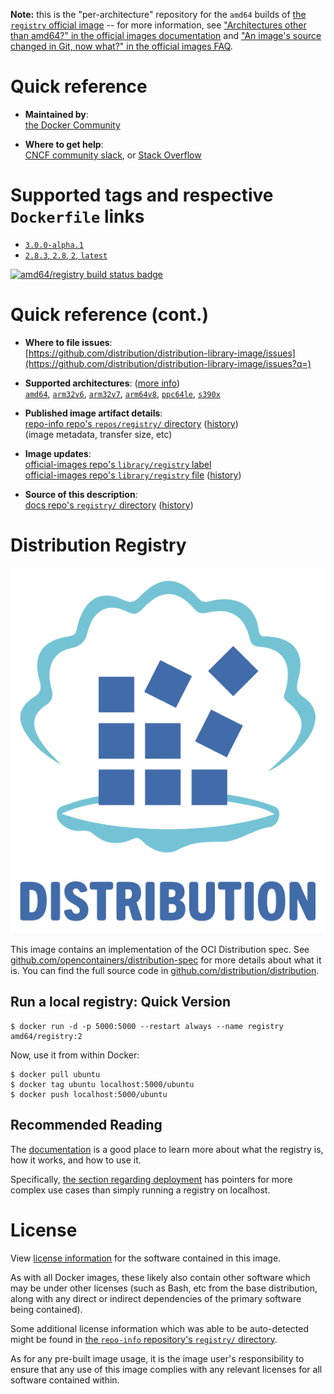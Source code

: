 <!--

********************************************************************************

WARNING:

    DO NOT EDIT "registry/README.md"

    IT IS AUTO-GENERATED

    (from the other files in "registry/" combined with a set of templates)

********************************************************************************

-->

**Note:** this is the "per-architecture" repository for the `amd64` builds of [the `registry` official image](https://hub.docker.com/_/registry) -- for more information, see ["Architectures other than amd64?" in the official images documentation](https://github.com/docker-library/official-images#architectures-other-than-amd64) and ["An image's source changed in Git, now what?" in the official images FAQ](https://github.com/docker-library/faq#an-images-source-changed-in-git-now-what).

# Quick reference

-	**Maintained by**:  
	[the Docker Community](https://github.com/distribution/distribution-library-image)

-	**Where to get help**:  
	[CNCF community slack](https://slack.cncf.io/), or [Stack Overflow](https://stackoverflow.com/questions/tagged/docker+registry)

# Supported tags and respective `Dockerfile` links

-	[`3.0.0-alpha.1`](https://github.com/docker/distribution-library-image/blob/6356e8dbe1969f7340ca25a9874faa26e6e6f71d/Dockerfile)
-	[`2.8.3`, `2.8`, `2`, `latest`](https://github.com/docker/distribution-library-image/blob/39dd72feaab7066334829d6945c54bc51a0aee98/Dockerfile)

[![amd64/registry build status badge](https://img.shields.io/jenkins/s/https/doi-janky.infosiftr.net/job/multiarch/job/amd64/job/registry.svg?label=amd64/registry%20%20build%20job)](https://doi-janky.infosiftr.net/job/multiarch/job/amd64/job/registry/)

# Quick reference (cont.)

-	**Where to file issues**:  
	[https://github.com/distribution/distribution-library-image/issues](https://github.com/distribution/distribution-library-image/issues?q=)

-	**Supported architectures**: ([more info](https://github.com/docker-library/official-images#architectures-other-than-amd64))  
	[`amd64`](https://hub.docker.com/r/amd64/registry/), [`arm32v6`](https://hub.docker.com/r/arm32v6/registry/), [`arm32v7`](https://hub.docker.com/r/arm32v7/registry/), [`arm64v8`](https://hub.docker.com/r/arm64v8/registry/), [`ppc64le`](https://hub.docker.com/r/ppc64le/registry/), [`s390x`](https://hub.docker.com/r/s390x/registry/)

-	**Published image artifact details**:  
	[repo-info repo's `repos/registry/` directory](https://github.com/docker-library/repo-info/blob/master/repos/registry) ([history](https://github.com/docker-library/repo-info/commits/master/repos/registry))  
	(image metadata, transfer size, etc)

-	**Image updates**:  
	[official-images repo's `library/registry` label](https://github.com/docker-library/official-images/issues?q=label%3Alibrary%2Fregistry)  
	[official-images repo's `library/registry` file](https://github.com/docker-library/official-images/blob/master/library/registry) ([history](https://github.com/docker-library/official-images/commits/master/library/registry))

-	**Source of this description**:  
	[docs repo's `registry/` directory](https://github.com/docker-library/docs/tree/master/registry) ([history](https://github.com/docker-library/docs/commits/master/registry))

# Distribution Registry

![logo](https://raw.githubusercontent.com/docker-library/docs/b09c592af0d6061629e02e4f674d22848f8236e8/registry/logo.png)

This image contains an implementation of the OCI Distribution spec. See [github.com/opencontainers/distribution-spec](https://github.com/opencontainers/distribution-spec) for more details about what it is. You can find the full source code in [github.com/distribution/distribution](https://github.com/distribution/distribution).

## Run a local registry: Quick Version

```console
$ docker run -d -p 5000:5000 --restart always --name registry amd64/registry:2
```

Now, use it from within Docker:

```console
$ docker pull ubuntu
$ docker tag ubuntu localhost:5000/ubuntu
$ docker push localhost:5000/ubuntu
```

## Recommended Reading

The [documentation](https://distribution.github.io/distribution/) is a good place to learn more about what the registry is, how it works, and how to use it.

Specifically, [the section regarding deployment](https://distribution.github.io/distribution/about/deploying/) has pointers for more complex use cases than simply running a registry on localhost.

# License

View [license information](https://github.com/distribution/distribution/blob/master/LICENSE) for the software contained in this image.

As with all Docker images, these likely also contain other software which may be under other licenses (such as Bash, etc from the base distribution, along with any direct or indirect dependencies of the primary software being contained).

Some additional license information which was able to be auto-detected might be found in [the `repo-info` repository's `registry/` directory](https://github.com/docker-library/repo-info/tree/master/repos/registry).

As for any pre-built image usage, it is the image user's responsibility to ensure that any use of this image complies with any relevant licenses for all software contained within.
